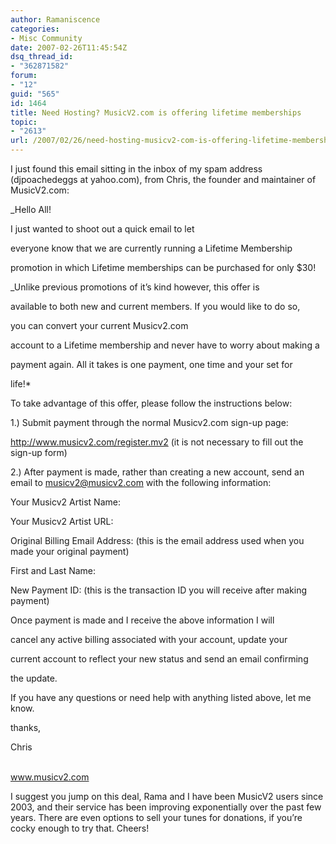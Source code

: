 ```yaml
---
author: Ramaniscence
categories:
- Misc Community
date: 2007-02-26T11:45:54Z
dsq_thread_id:
- "362871582"
forum:
- "12"
guid: "565"
id: 1464
title: Need Hosting? MusicV2.com is offering lifetime memberships
topic:
- "2613"
url: /2007/02/26/need-hosting-musicv2-com-is-offering-lifetime-memberships/
---
```


I just found this email sitting in the inbox of my spam address (djpoachedeggs at yahoo.com), from Chris, the founder and maintainer of MusicV2.com:

_Hello All!</p> 

I just wanted to shoot out a quick email to let
  
everyone know that we are currently running a Lifetime Membership
  
promotion in which Lifetime memberships can be purchased for only $30!
  
</em>
  

  
_Unlike previous promotions of it&#8217;s kind however, this offer is
  
available to both new and current members. If you would like to do so,
  
you can convert your current Musicv2.com
  
account to a Lifetime membership and never have to worry about making a
  
payment again. All it takes is one payment, one time and your set for
  
life!*</p> 

To take advantage of this offer, please follow the instructions below:

1.) Submit payment through the normal Musicv2.com sign-up page:

http://www.musicv2.com/register.mv2 (it is not necessary to fill out the sign-up form)

2.) After payment is made, rather than creating a new account, send an email to musicv2@musicv2.com with the following information:

Your Musicv2 Artist Name:
  

  
Your Musicv2 Artist URL:
  

  
Original Billing Email Address: (this is the email address used when you made your original payment)
  

  
First and Last Name:
  

  
New Payment ID: (this is the transaction ID you will receive after making payment)

Once payment is made and I receive the above information I will
  
cancel any active billing associated with your account, update your
  
current account to reflect your new status and send an email confirming
  
the update.

If you have any questions or need help with anything listed above, let me know.

thanks,

Chris
  
  
<a href="http://www.musicv2.com" target="_blank"><br /> www.musicv2.com</a>

</em>I suggest you jump on this deal, Rama and I have been MusicV2 users since 2003, and their service has been improving exponentially over the past few years. There are even options to sell your tunes for donations, if you&#8217;re cocky enough to try that. Cheers!